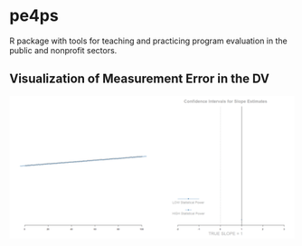 # pe4ps

R package with tools for teaching and practicing program evaluation in the public and nonprofit sectors.



## Visualization of Measurement Error in the DV

![](docs/images/measurement-error-in-dv-large.gif)
